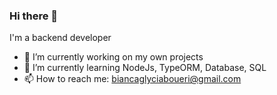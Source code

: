 ### Hi there 👋

I'm a backend developer
- 🔭 I’m currently working on my own projects
- 🌱 I’m currently learning NodeJs, TypeORM, Database, SQL
- 📫 How to reach me: biancaglyciaboueri@gmail.com

<!--
**BiancaBoueri/BiancaBoueri** is a ✨ _special_ ✨ repository because its `README.md` (this file) appears on your GitHub profile.

Here are some ideas to get you started:

- 🔭 I’m currently working on ...
- 🌱 I’m currently learning ...
- 👯 I’m looking to collaborate on ...
- 🤔 I’m looking for help with ...
- 💬 Ask me about ...
- 📫 How to reach me: ...
- 😄 Pronouns: ...
- ⚡ Fun fact: ...
-->
